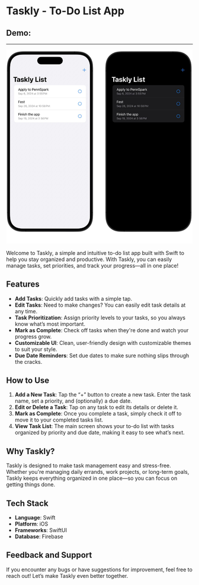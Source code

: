 # Taskly - To-Do List App

## Demo: 


___
![app](./To-Do-List/images/list.png)

Welcome to Taskly, a simple and intuitive to-do list app built with Swift to help you stay organized and productive. With Taskly, you can easily manage tasks, set priorities, and track your progress—all in one place!


## Features
- **Add Tasks**: Quickly add tasks with a simple tap.
- **Edit Tasks**: Need to make changes? You can easily edit task details at any time.
- **Task Prioritization**: Assign priority levels to your tasks, so you always know what’s most important.
- **Mark as Complete**: Check off tasks when they're done and watch your progress grow.
- **Customizable UI**: Clean, user-friendly design with customizable themes to suit your style.
- **Due Date Reminders**: Set due dates to make sure nothing slips through the cracks.

## How to Use
1. **Add a New Task**: Tap the “+” button to create a new task. Enter the task name, set a priority, and (optionally) a due date.
2. **Edit or Delete a Task**: Tap on any task to edit its details or delete it.
3. **Mark as Complete**: Once you complete a task, simply check it off to move it to your completed tasks list.
4. **View Task List**: The main screen shows your to-do list with tasks organized by priority and due date, making it easy to see what’s next.

## Why Taskly?
Taskly is designed to make task management easy and stress-free. Whether you're managing daily errands, work projects, or long-term goals, Taskly keeps everything organized in one place—so you can focus on getting things done.

## Tech Stack
- **Language**: Swift
- **Platform**: iOS
- **Frameworks**: SwiftUI
- **Database**: Firebase

## Feedback and Support
If you encounter any bugs or have suggestions for improvement, feel free to reach out! Let’s make Taskly even better together.
